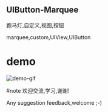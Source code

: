 ## UIButton-Marquee

跑马灯,自定义,视图,按钮  

marquee,custom,UIView,UIButton

# demo
![demo-gif](http://7xpsbf.com1.z0.glb.clouddn.com/marquee-demo.gif)

#note
欢迎交流,学习,谢谢!  

Any suggestion feedback,welcome ;-)